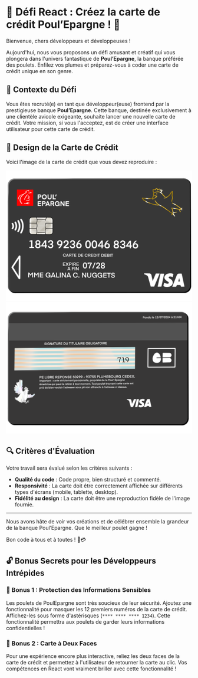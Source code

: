 # 🐔 Défi React : Créez la carte de crédit Poul’Epargne ! 🐔

Bienvenue, chers développeurs et développeuses !

Aujourd'hui, nous vous proposons un défi amusant et créatif qui vous plongera dans l'univers fantastique de **Poul’Epargne**, la banque préférée des poulets. Enfilez vos plumes et préparez-vous à coder une carte de crédit unique en son genre.

## 📜 Contexte du Défi

Vous êtes recruté(e) en tant que développeur(euse) frontend par la prestigieuse banque **Poul’Epargne**. Cette banque, destinée exclusivement à une clientèle avicole exigeante, souhaite lancer une nouvelle carte de crédit. Votre mission, si vous l'acceptez, est de créer une interface utilisateur pour cette carte de crédit.


## 🎨 Design de la Carte de Crédit

Voici l'image de la carte de crédit que vous devez reproduire :

![Carte de Crédit PoulEpargne recto](./public/face1.png)
![Carte de Crédit PoulEpargne verso](./public/face2.png)


## 🔍 Critères d'Évaluation

Votre travail sera évalué selon les critères suivants :
- **Qualité du code** : Code propre, bien structuré et commenté.
- **Responsivité** : La carte doit être correctement affichée sur différents types d'écrans (mobile, tablette, desktop).
- **Fidélité au design** : La carte doit être une reproduction fidèle de l'image fournie.

---

Nous avons hâte de voir vos créations et de célébrer ensemble la grandeur de la banque Poul’Epargne. Que le meilleur poulet gagne !

Bon code à tous et à toutes ! 🐔💳


## 🔓 Bonus Secrets pour les Développeurs Intrépides

### 🥚 Bonus 1 : Protection des Informations Sensibles

Les poulets de PoulEpargne sont très soucieux de leur sécurité. Ajoutez une fonctionnalité pour masquer les 12 premiers numéros de la carte de crédit. Affichez-les sous forme d'astérisques (`**** **** **** 1234`). Cette fonctionnalité permettra aux poulets de garder leurs informations confidentielles !

### 🐣 Bonus 2 : Carte à Deux Faces

Pour une expérience encore plus interactive, reliez les deux faces de la carte de crédit et permettez à l'utilisateur de retourner la carte au clic. Vos compétences en React vont vraiment briller avec cette fonctionnalité !
